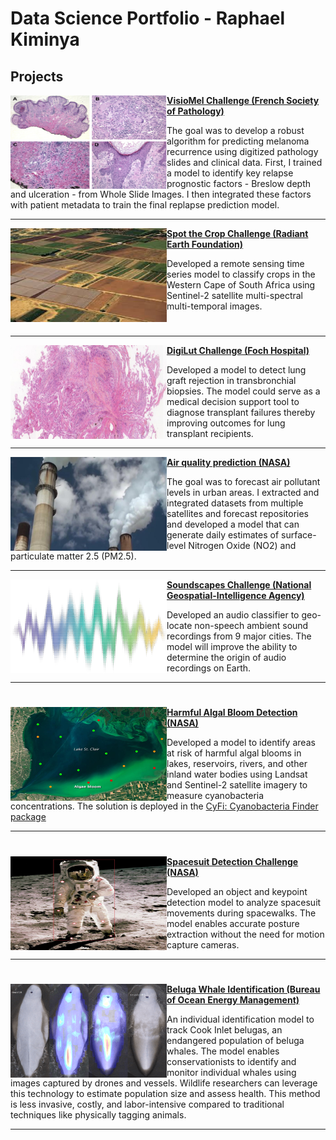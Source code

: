 # Data Science Portfolio - Raphael Kiminya

## Projects

<img align="left" width="250" height="150" src="images/melanoma.jpg"> **[VisioMel Challenge (French Society of Pathology)](https://drivendata.co/blog/visiomel-melanoma-winners)**

The goal was to develop a robust algorithm for predicting melanoma recurrence using digitized pathology slides and clinical data. First, I trained a model to identify key relapse prognostic factors - Breslow depth and ulceration - from Whole Slide Images. I then integrated these factors with patient metadata to train the final replapse prediction model.

---

<img align="left" width="250" height="150" src="images/sentinel.jpg"> **[Spot the Crop Challenge (Radiant Earth Foundation)](https://medium.com/radiant-earth-insights/data-challenge-winner-q-a-with-raphael-kiminya-bda56c54fe3e)**

Developed a remote sensing time series model to classify crops in the Western Cape of South Africa using Sentinel-2 satellite multi-spectral multi-temporal images.

#

---

<img align="left" width="250" height="150" src="images/digilut.png"> **[DigiLut Challenge (Foch Hospital)](https://github.com/kiminya-raphael/Digilut-Challenge)**

Developed a model to detect lung graft rejection in transbronchial biopsies. The model could serve as a medical decision support tool to diagnose transplant failures thereby improving outcomes for lung transplant recipients.

---

<img align="left" width="250" height="150" src="images/air_quality.jpg"> **[Air quality prediction (NASA)](https://drivendata.co/blog/nasa-airathon-winners)**

The goal was to forecast air pollutant levels in urban areas. I extracted and integrated datasets from multiple satellites and forecast repositories and developed a model that can generate daily estimates of surface-level Nitrogen Oxide (NO2) and particulate matter 2.5 (PM2.5).

---

<img align="left" width="250" height="150" src="images/soundscapes.png"> **[Soundscapes Challenge (National Geospatial-Intelligence Agency)](https://www.soundscapeschallenge.com)**

Developed an audio classifier to geo-locate non-speech ambient sound recordings from 9 major cities. The model will improve the ability to determine the origin of audio recordings on Earth.

---
#

<img align="left" width="250" height="150" src="images/cyfi.jpeg"> **[Harmful Algal Bloom Detection (NASA)](https://drivendata.co/blog/tick-tick-bloom-challenge-winners)**

Developed a model to identify areas at risk of harmful algal blooms in lakes, reservoirs, rivers, and other inland water bodies using Landsat and Sentinel-2 satellite imagery to measure cyanobacteria concentrations.
The solution is deployed in the [CyFi: Cyanobacteria Finder package](https://cyfi.drivendata.org/)

---

#

<img align="left" width="250" height="150" src="images/spacesuit.jpg"> **[Spacesuit Detection Challenge (NASA)](https://www.topcoder.com/challenges/116fc3d9-a4e0-4a93-8ef1-a075ae16ee88?tab=details)**

Developed an object and keypoint detection model to analyze spacesuit movements during spacewalks. The model enables accurate posture extraction without the need for motion capture cameras.

---

#

<img align="left" width="250" height="150" src="images/beluga.png"> **[Beluga Whale Identification (Bureau of Ocean Energy Management)](https://drivendata.co/blog/belugas-winners)**

An individual identification model to track Cook Inlet belugas, an endangered population of beluga whales. The model enables conservationists to identify and monitor individual whales using images captured by drones and vessels. Wildlife researchers can leverage this technology to estimate population size and assess health. This method is less invasive, costly, and labor-intensive compared to traditional techniques like physically tagging animals.

---




